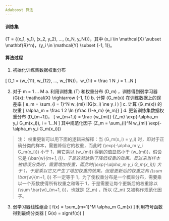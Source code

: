 ```yaml
---
Adaboost 算法
---
```


#### 训练集

\(T = \{(x_1, y_1), (x_2, y_2), ..., (x_N, y_N)\}\)，其中 \(x_i \in \mathcal{X} \subset \mathbf{R}^n\)，\(y_i \in \mathcal{Y} \subset \{-1, 1\}\)。

#### 算法过程

1. 初始化训练集数据权重分布

\[
  D_1 = (w_{11}, w_{12}, ..., w_{1N})，w_{1i} = \frac 1 N ,i = 1...N
  \]

2. 对于 m = 1 ... M
  a. 利用训练集 \(T\) 和权重分布 \(D_m\) ，训练得到弱学习器 \(G(x): \mathcal{X} \rightarrow \{-1, 1\}\)
  b. 计算 \(G_m(x)\) 在训练数据上的误差率
\[
  e_m = \sum_{i = 1}^N w_{mi} I(G(x_i) \ne y_i )
    \]
  c. 计算 \(G_m(x)\) 的权重
  \[
    \alpha_m = \frac 1 2 \ln {\frac {1-e_m} {e_m}}
    \]
  d. 更新训练集数据权重分布 \(D_{m+1}\)，
  \[
    w_{m+1,i} = \frac {w_{mi}} {Z_m} \exp(-\alpha_m y_i G_m(x_i)), i = 1...N
    \]
    其中规范化因子 \(Z_m = \sum_{i}^N w_{mi} \exp(-\alpha_m y_i G_m(x_i))\)
  >注： 权重更新可以用下面的逻辑来解释：当 \(G_m(x_i) = y_i\) 时，即对于正确分类的样本，需要降低它的权重，而此时 \(\exp(-\alpha_m y_i G_m(x_i))\) 小于 1，用它乘以 \(w_{mi}\) 得到的值显然小于 \(w_{mi}\)，假设它是 \(\bar{w}_{m+1, i}\)，于是这就达到了降低权重的效果。反过来当样本被错误分类时，需要增加权重，而此时\(\exp(-\alpha_m y_i G_m(x_i))\) 大于 1，于是乘以它又产生了增加权重的效果。但是更新后的权重之和 \(\sum \bar{w}_{m+1, i}\) 不一定等于 1，为了使权重分布是一个概率分布，需要乘以一个系数使得所有权重之和等于 1，于是需要让每个更新后的权重除以 \(\sum \bar{w}_{m+1, i}\)，也就是 \(Z_m\) ，所以 \(Z_m\) 又被称作规范化因子。

  3. 弱学习器线性组合
  \[
    f(x) = \sum_{m=1}^M \alpha_m G_m(x)
    \]
    利用符号函数得到最终分类器 
    \[
      G(x) = sign(f(x))
      \]
  
  